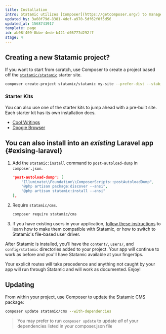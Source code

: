 ```yaml
---
title: Installation
intro: Statamic utilizes [Composer](https://getcomposer.org/) to manage its dependencies. So, before using Statamic, make sure you have Composer installed on your machine.
updated_by: 3a60f79d-8381-4def-a970-5df62f0f5d56
updated_at: 1568743917
template: page
id: ab08f409-8bbe-4ede-b421-d05777d292f7
stage: 4
---
```

## Creating a new Statamic project?

If you want to start from scratch, use Composer to create a project based off the [`statamic/statamic`](https://github.com/statamic/statamic) starter site.

``` bash
composer create-project statamic/statamic my-site --prefer-dist --stability=dev
```

### Starter Kits

You can also use one of the starter kits to jump ahead with a pre-built site. Each starter kit has its own installation docs.

- [Cool Writings](https://github.com/statamic/starter-kit-cool-writings)
- [Doogie Browser](https://github.com/statamic/starter-kit-doogie-browser)

## You can also install into an _existing_ Laravel app {#exising-laravel}

1. Add the `statamic:install` command to `post-autoload-dump` in `composer.json`.

    ``` json
    "post-autoload-dump": [
        "Illuminate\\Foundation\\ComposerScripts::postAutoloadDump",
        "@php artisan package:discover --ansi",
        "@php artisan statamic:install --ansi"
    ],
    ```

2. Require `statamic/cms`.

   ``` bash
   composer require statamic/cms
   ```

3. If you have existing users in your application, [follow these instructions](/users#storage) to learn how to make them compatible with Statamic, or how to switch to Statamic's file-based user driver.

After Statamic is installed, you'll have the `content/`, `users/`, and `config/statamic` directories added to your project. Your app will continue to work as before and you'll have Statamic available at your fingertips.

Your explicit routes will take precedence and anything not caught by your app will run through Statamic and will work as documented. Enjoy!

## Updating

From within your project, use Composer to update the Statamic CMS package:

``` bash
composer update statamic/cms --with-dependencies
```

> You may prefer to run `composer update` to update _all_ of your dependencies listed in your composer.json file

[users]: /users
[packagist]: https://packagist.org/

